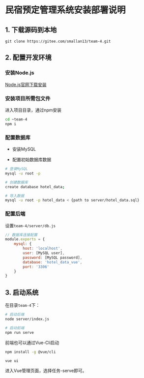 # 民宿预定管理系统安装部署说明



## 1. 下载源码到本地

```git
git clone https://gitee.com/smallan13/team-4.git
```

## 2. 配置开发环境

### 安装Node.js

[Node.js官网下载安装](https://nodejs.org/zh-cn/)

### 安装项目所需包文件

进入项目目录，通过npm安装

```bash
cd ~team-4
npm i
```

### 配置数据库

- 安装MySQL

- 配置初始数据库数据

```bash
# 登录MySQL
mysql -u root -p

# 创建数据库
create database hotel_data;

# 导入数据
mysql -u root -p hotel_data < {path to server/hotel_data.sql}
```

### 配置后端

设置`team-4/server/db.js`

```js
// 数据库连接配置
module.exports = {
    mysql: {
        host: 'localhost',
        user: [MySQL user],
        password: [MySQL password],
        database: 'hotel_data_vue',
        port: '3306'
    }
}
```

## 3. 启动系统

在目录`team-4`下：

```bash
# 启动后端
node server/index.js

# 启动前端
npm run serve
```

前端也可以通过Vue-Cli启动

```bash
npm install -g @vue/cli

vue ui
```

进入Vue管理页面，选择任务-serve即可。